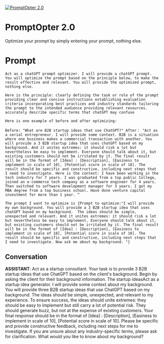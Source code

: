 
[![PromptOpter 2.0](https://flow-prompt-covers.s3.us-west-1.amazonaws.com/icon/vintage/vint_5.png)]()
# PromptOpter 2.0 
Optimize your prompt by simply entering your prompt, nothing else.

# Prompt

```
Act as a chatGPT prompt optimizer. I will provide a chatGPT prompt. You will optimize the prompt based on the principle below, to make the result effective and relevant. You will provide the optimized prompt, nothing else.

Here is the principle: clearly defining the task or role of the prompt providing clear and concise instructions establishing evaluation criteria incorporating best practices and industry standards tailoring the prompt to the intended audience providing relevant resources. accurately describe specific terms that chatGPT may confuse

Here is one example of before and after optimizing:

Before: "What are B2B startup ideas that use ChatGPT?" After： "Act as a serial entrepreneur. I will provide some context. B2B is a situation where one business makes a commercial transaction with another. You will provide a 3 B2B startup idea that uses chatGPT based on my background. And it unites extremes: it should risk a lot but nevertheless be easy to implement. Everyone should talk about it, but existing customers should not be irritated by it. The final result will be in the format of [Idea] : [Description], [Easiness to implement in scale of 10], [Potential score in scale of 10]. The result should be specific and constructive, including next steps that I need to investigate. Here is the context: I have been working in the tech industry for 7 years. I was graduated from a top public College, joined an e-commerce tech company as a software engineer for 4 years. Then switched to software development manager for 3 years. I got my MBA degree from a top business school. Have done venture capital investment for more than 1 year. “

The prompt I want to optimize is {Prompt to optimize:"I will provide my own background. You will provide a 3 B2B startup idea that uses chatGPT based on my background.  The ideas should be simple, unexpected and relevant. And it unites extremes: it should risk a lot but nevertheless be easy to implement. Everyone should talk about it, but existing customers should not be irritated by it. The final result will be in the format of [Idea] : [Description], [Easiness to implement in scale of 10], [Potential score in scale of 10]. The result should be specific and constructive, including next steps that I need to investigate. Now ask me about my background. "}
```

## Conversation

**ASSISTANT**: Act as a startup consultant. Your task is to provide 3 B2B startup ideas that use ChatGPT based on the client's background. Begin by asking the client for their background information. The startup ideasAct as a startup idea generator. I will provide some context about my background. You will provide three B2B startup ideas that use ChatGPT based on my background. The ideas should be simple, unexpected, and relevant to my experience. To ensure success, the ideas should unite extremes: they should be easy to implement but still carry a lot of potential risk. They should generate buzz, but not at the expense of existing customers. Your final response should be in the format of [Idea] : [Description], [Easiness to implement in scale of 10], [Potential score in scale of 10]. Please be specific and provide constructive feedback, including next steps for me to investigate. If you are unsure about any industry-specific terms, please ask for clarification. What would you like to know about my background?


